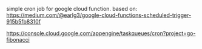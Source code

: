 simple cron job for google cloud function.
based on:
https://medium.com/@earlg3/google-cloud-functions-scheduled-trigger-915b5fb8310f

https://console.cloud.google.com/appengine/taskqueues/cron?project=go-fibonacci
